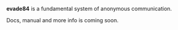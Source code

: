 **evade84** is a fundamental system of anonymous communication.

Docs, manual and more info is coming soon.
